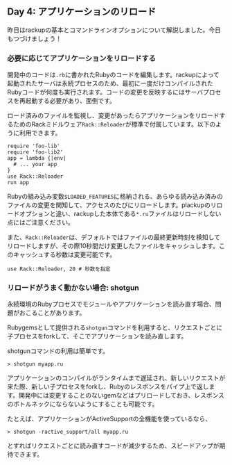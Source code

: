 ## Day 4: アプリケーションのリロード

昨日はrackupの基本とコマンドラインオプションについて解説しました。今日もつづけましょう！

### 必要に応じてアプリケーションをリロードする

開発中のコードは`.rb`に書かれたRubyのコードを編集します。rackupによって起動されたサーバは永続プロセスのため、最初に一度だけコンパイルされたRubyコードが何度も実行されます。コードの変更を反映するにはサーバプロセスを再起動する必要があり、面倒です。

ロード済みのファイルを監視し、変更があったらアプリケーションをリロードするためのRackミドルウェア`Rack::Reloader`が標準で付属しています。以下のように利用できます。

    require 'foo-lib'
    require 'foo-lib2'
    app = lambda {|env|
      # ... your app
    }
    use Rack::Reloader
    run app

Rubyの組み込み変数`$LOADED_FEATURES`に格納される、あらゆる読み込み済みのファイルの変更を関知して、アクセスのたびにリロードします。plackupのリロードオプションと違い、rackupした本体である`*.ru`ファイルはリロードしない点にはご注意ください。

また、`Rack::Reloader`は、デフォルトではファイルの最終更新時刻を検知してリロードしますが、その際10秒間だけ変更したファイルをキャッシュします。このキャッシュする秒数は変更可能です。

    use Rack::Reloader, 20 # 秒数を指定

### リロードがうまく動かない場合: shotgun

永続環境のRubyプロセスでモジュールやアプリケーションを読み直す場合、問題がおこることがあります。

Rubygemsとして提供される`shotgun`コマンドを利用すると、リクエストごとに子プロセスをforkして、そこでアプリケーションを読み直します。

shotgunコマンドの利用は簡単です。

    > shotgun myapp.ru

アプリケーションのコンパイルがランタイムまで遅延され、新しいリクエストが来た際、新しい子プロセスをforkし、Rubyのレスポンスをパイプ上で返します。開発中には変更することのないgemなどはプリロードしておき、レスポンスのボトルネックにならないようにすることも可能です。

たとえば、アプリケーションがActiveSupportの全機能を使っているなら、

    > shotgun -ractive_support/all myapp.ru

とすればリクエストごとに読み直すコードが減少するため、スピードアップが期待できます。
